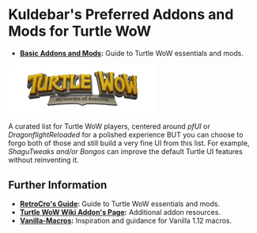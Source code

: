 # Kuldebar's Preferred Addons and Mods for Turtle WoW
- **[Basic Addons and Mods]([https://github.com/Kuldebar/atoning-unifex/wiki]):** Guide to Turtle WoW essentials and mods.


<img src="https://raw.githubusercontent.com/Kuldebar/atoning-unifex/main/Turtle-Wow-turtlewow_logo_lettering.png" alt="Turtle WoW Logo" width="300">

A curated list for Turtle WoW players, centered around *pfUI* or *DragonflightReloaded* for a polished experience BUT you can choose to forgo both of those and still build a very fine UI from this list. For example, _ShaguTweaks and/or Bongos_ can improve the default Turtle UI features without reinventing it.  

## Further Information

- **[RetroCro's Guide](https://github.com/RetroCro/TurtleWoW-Mods):** Guide to Turtle WoW essentials and mods.
- **[Turtle WoW Wiki Addon's Page](https://turtle-wow.fandom.com/wiki/Addons):** Additional addon resources.
- **[Vanilla-Macros](https://github.com/Meridaw/Vanilla-Macros):** Inspiration and guidance for Vanilla 1.12 macros.
